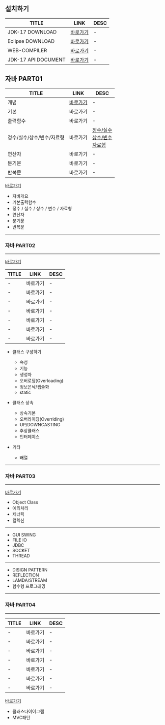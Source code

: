 
설치하기
---

|TITLE|LINK|DESC|
|------|---|---|
|JDK-17 DOWNLOAD|[바로가기](https://jdk.java.net/archive/)|-|
|Eclipse DOWNLOAD|[바로가기](https://www.eclipse.org/downloads/download.php?file=/technology/epp/downloads/release/2023-12/R/eclipse-java-2023-12-R-win32-x86_64.zip)|-|
|WEB-COMPILER|[바로가기](https://www.programiz.com/java-programming/online-compiler/)|-|
|JDK-17 API DOCUMENT|[바로가기](https://docs.oracle.com/en/java/javase/17/docs/api/index.html)|-|


자바 PART01
---

|TITLE|LINK|DESC|
|------|---|---|
|개념|[바로가기](./JAVA_PART01)|-|
|기본|바로가기|-|
|출력함수|바로가기|-|
|정수/실수/상수/변수/자료형|바로가기|[정수/실수](https://velog.io/@qwa1822/%EC%A0%95%EC%88%98-%EC%8B%A4%EC%88%98-%EC%9E%90%EB%A3%8C%ED%91%9C%ED%98%84JAVA)<br>[상수/변수](https://velog.io/@max9106/Java-%EB%B3%80%EC%88%98-jqk4a6ohw4)<br>[자료형](https://adjh54.tistory.com/119#google_vignette)<br>|
|연산자|바로가기|-|
|분기문|바로가기|-|
|반복문|바로가기|-|


[바로가기](./JAVA_PART01)

- 자바개요
- 기본출력함수
- 정수 / 실수 / 상수 / 변수 / 자료형
- 연산자
- 분기문
- 반복문

---
### 자바 PART02
---
[바로가기](./JAVA_PART02)

|TITLE|LINK|DESC|
|------|---|---|
|-|바로가기|-|
|-|바로가기|-|
|-|바로가기|-|
|-|바로가기|-|
|-|바로가기|-|
|-|바로가기|-|
|-|바로가기|-|


- 클래스 구성하기
  - 속성
  - 기능
  - 생성자
  - 오버로딩(Overloading)
  - 정보은닉/캡슐화
  - static

- 클래스 상속
  - 상속기본
  - 오버라이딩(Overriding)
  - UP/DOWNCASTING
  - 추상클래스
  - 인터페이스

- 기타
  - 배열

---
### 자바 PART03
---
[바로가기](./JAVA_PART03)
- Object Class
- 예외처리
- 제너릭
- 컬렉션
- ---------------
- GUI SWING
- FILE IO
- JDBC
- SOCKET
- THREAD
- ---------------
- DISIGN PATTERN
- REFLECTION
- LAMDA/STREAM
- 함수형 프로그래밍

---
### 자바 PART04
---

|TITLE|LINK|DESC|
|------|---|---|
|-|바로가기|-|
|-|바로가기|-|
|-|바로가기|-|
|-|바로가기|-|
|-|바로가기|-|
|-|바로가기|-|
|-|바로가기|-|


[바로가기](./JAVA_PART04)

- 클래스다이어그램
- MVC패턴






